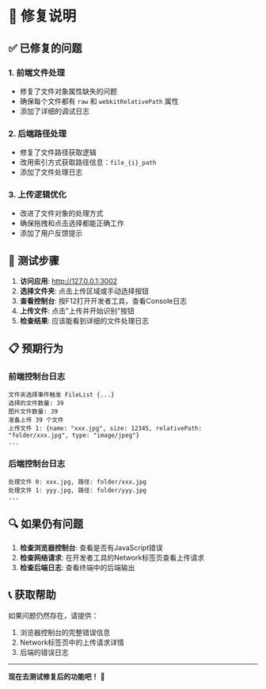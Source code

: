 # 🔧 修复说明

## ✅ 已修复的问题

### 1. 前端文件处理
- 修复了文件对象属性缺失的问题
- 确保每个文件都有 `raw` 和 `webkitRelativePath` 属性
- 添加了详细的调试日志

### 2. 后端路径处理
- 修复了文件路径获取逻辑
- 改用索引方式获取路径信息：`file_{i}_path`
- 添加了文件处理日志

### 3. 上传逻辑优化
- 改进了文件对象的处理方式
- 确保拖拽和点击选择都能正确工作
- 添加了用户反馈提示

## 🧪 测试步骤

1. **访问应用**: http://127.0.0.1:3002
2. **选择文件夹**: 点击上传区域或手动选择按钮
3. **查看控制台**: 按F12打开开发者工具，查看Console日志
4. **上传文件**: 点击"上传并开始识别"按钮
5. **检查结果**: 应该能看到详细的文件处理日志

## 📋 预期行为

### 前端控制台日志
```
文件夹选择事件触发 FileList {...}
选择的文件数量: 39
图片文件数量: 39
准备上传 39 个文件
上传文件 1: {name: "xxx.jpg", size: 12345, relativePath: "folder/xxx.jpg", type: "image/jpeg"}
...
```

### 后端控制台日志
```
处理文件 0: xxx.jpg, 路径: folder/xxx.jpg
处理文件 1: yyy.jpg, 路径: folder/yyy.jpg
...
```

## 🔍 如果仍有问题

1. **检查浏览器控制台**: 查看是否有JavaScript错误
2. **检查网络请求**: 在开发者工具的Network标签页查看上传请求
3. **检查后端日志**: 查看终端中的后端输出

## 📞 获取帮助

如果问题仍然存在，请提供：
1. 浏览器控制台的完整错误信息
2. Network标签页中的上传请求详情
3. 后端的错误日志

---

**现在去测试修复后的功能吧！** 🚀
